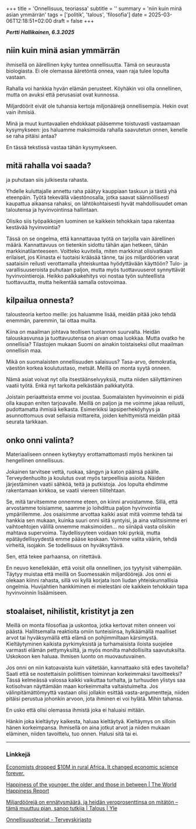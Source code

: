+++
title = 'Onnellisuus, teoriassa'
subtitle = ''
summary = 'niin kuin minä asian ymmärrän'
tags = ['politik', 'talous', 'filosofia']
date = 2025-03-06T12:18:51+02:00
draft = false
+++

***Pertti Hallikainen, 6.3.2025***

## niin kuin minä asian ymmärrän

ihmisellä on äärellinen kyky tuntea onnellisuutta. Tämä on seurausta biologiasta. Ei ole olemassa ääretöntä onnea, vaan raja tulee lopulta vastaan.

Rahalla voi hankkia hyvän elämän perusteet. Köyhäkin voi olla onnellinen, mutta on avuksi että perusasiat ovat kunnossa.

Miljardöörit eivät ole tuhansia kertoja miljonäärejä onnellisempia. Hekin ovat vain ihmisiä.

Minä ja muut kuntavaalien ehdokkaat pääsemme toistuvasti vastaamaan kysymykseen: jos haluamme maksimoida rahalla saavutetun onnen, kenelle se raha pitäisi antaa? 

En tässä tekstissä vastaa tähän kysymykseen.

## mitä rahalla voi saada?

ja puhutaan siis julkisesta rahasta.

Yhdelle kuluttajalle annettu raha päätyy kauppiaan taskuun ja tästä yhä eteenpäin. Työtä tekevällä väestönosalla, jotka saavat säännöllisesti kaupattua aikaansa rahaksi, on lähtökohtaisesti hyvät mahdollisuudet oman taloutensa ja hyvinvointinsa hallintaan.

Olisiko siis työpaikkojen luominen se kaikkein tehokkain tapa rakentaa kestävää hyvinvointia?

Tässä on se ongelma, että kannattavaa työtä on tarjolla vain äärellinen määrä. Kannattavuus on tietenkin sidottu tähän ajan hetkeen, tähän markkinatilanteeseen. Voitteko kuvitella, miten markkinat olisivatkaan erilaiset, jos Kiinasta ei tuotaisi krääsää tänne, tai jos miljardöörien varat saataisiin reilusti verottamalla yhteiskuntaa hyödyttävään käyttöön? Tulo- ja varallisuuseroista puhutaan paljon, mutta myös tuottavuuserot synnyttävät hyvinvointieroja. Heikko palkkakehitys voi nostaa työn suhteellista tuottavuutta, mutta heikentää samalla ostovoimaa.

## kilpailua onnesta?

talousteoria kertoo meille: jos haluamme lisää, meidän pitää joko tehdä enemmän, paremmin, tai ottaa muilta.

Kiina on maailman johtava teollisen tuotannon suurvalta. Heidän talouskasvunsa ja tuottavuutensa on aivan omaa luokkaa. Mutta ovatko he onnellisia? Tilastojen mukaan Suomi on ainakin toistaiseksi ollut maailman onnellisin maa.

Mikä on suomalaisten onnellisuuden salaisuus? Tasa-arvo, demokratia, väestön korkea koulutustaso, metsät. Meillä on monta syytä onneen.

Nämä asiat voivat nyt olla itsestäänselvyyksiä, mutta niiden säilyttäminen vaatii työtä. Enkä nyt tarkoita pelkästään palkkatyötä.

Joistain periaatteista emme voi joustaa. Suomalaisten hyvinvoinnin ei pidä olla kaupan eniten tarjoavalle. Meillä on paljon ja me voimme jakaa reilusti, pudottamatta ihmisiä kelkasta. Esimerkiksi lapsiperheköyhyys ja asunnottomuus ovat sellaisia mittareita, joiden kehittymistä meidän pitää seurata tarkkaan.

## onko onni valinta?

Materiaaliseen onneen kytkeytyy erottamattomasti myös henkinen tai hengellinen onnellisuus.

Jokainen tarvitsee vettä, ruokaa, sängyn ja katon päänsä päälle. Terveydenhuolto ja koulutus ovat myös tarpeellisia asioita. Näiden järjestäminen vaatii sähköä, teitä ja putkistoja. Jos lopulta ehdimme rakentamaan kirkkoa, se vaatii viereen tiilitehtaan.

Se, mitä tarvitsemme onnemme eteen, on kiinni arvoistamme. Sillä, että arvostamme toisiamme, saamme jo loihdittua paljon hyvinvointia ympärillemme. Jos osaisimme arvottaa kaikki asiat mitä voimme tehdä tai hankkia sen mukaan, kuinka suuri onni siitä syntyisi, ja aina valitsisimme eri vaihtoehtojen välillä onnemme maksimoiden... no siinäpä vasta olisikin mahtava supervoima. Täydellisyyteen voidaan toki pyrkiä, mutta epätäydellisyydestä emme pääse koskaan. Voimme valita väärin, tehdä virheitä, isojakin. Se todellisuus on hyväksyttävä.

Sen, että tekee parhaansa, on riitettävä.

En neuvo kenellekään, että voisit olla onnellinen, jos tyytyisit vähempään. Täytyy muistaa että meillä on Suomessakin miljardöörejä. Jos onni ei olekaan kiinni rahasta, sillä voi kyllä korjata ison liudan yhteiskunnallisia ongelmia. Huvijahtien hankkiminen ei mielestäni ole kaikkein tehokkain tapa hyvinvoinnin lisäämiseen.

## stoalaiset, nihilistit, kristityt ja zen

Meillä on monta filosofiaa ja uskontoa, jotka kertovat miten onneen voi päästä. Hallitsemalla reaktioita omiin tunteisiinsa, hylkäämällä maalliset arvot tai hyväksymällä että elämä on pohjimmiltaan kärsimystä. Kieltäytyminen kaikista pyrkimyksistä ja turhamaisista iloista suojelee varmasti elämän pettymyksiltä, ja myös monilta mahdollisilta saavutuksilta. Uskokoon ken haluaa. Ihmisen luonto on muovautuvainen.

Jos onni on niin katoavaista kuin väitetään, kannattaako sitä edes tavoitella? Saati että se nostettaisiin poliittisen toiminnan korkeimmaksi tavoitteeksi? Tässä kelmeässä valossa kaikki vaikuttaa turhalta, ja turhuuden ylistys saa kotisohvan näyttämään maan korkeimmalta valtaistuimelta. Jos välinpitämättömyyttä vastaan olisi jollakin esittää vasta-argumentteja, niiden pitäisi perustua johonkin arvoon, jota ihminen ei voi hylätä. Mihin tahansa.

En usko että olisi olemassa ihmistä joka ei haluaisi mitään.

Hänkin joka kieltäytyy kaikesta, haluaa kieltäytyä. Kieltäymys on silloin hänen korkeimpansa. Ihmisellä on aina jotkut arvot ja niiden mukaan eläminen, niiden tavoittelu, tuo onnen. Halusi sitä tai ei.


---

### Linkkejä

[Economists dropped $10M in rural Africa. It changed economic science forever.](https://www.youtube.com/watch?v=BD9kEHvXlGQ)

[Happiness of the younger, the older, and those in between | The World Happiness Report](https://worldhappiness.report/ed/2024/happiness-of-the-younger-the-older-and-those-in-between/#ranking-of-happiness-2021-2023)

[Miljardöörejä on ennätysmäärä, ja heidän veroprosenttinsa on mitätön – tämä muuttuu pian, sanoo tutkija | Talous | Yle](https://yle.fi/a/74-20103923)

[Onnellisuusteoriat - Terveyskirjasto](https://www.terveyskirjasto.fi/ont00101)
